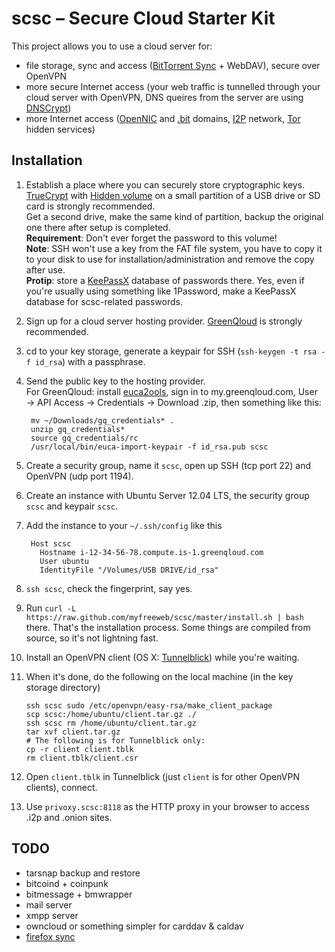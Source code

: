 # scsc – Secure Cloud Starter Kit

This project allows you to use a cloud server for:

- file storage, sync and access ([BitTorrent Sync](http://labs.bittorrent.com/experiments/sync.html) + WebDAV), secure over OpenVPN
- more secure Internet access (your web traffic is tunnelled through your cloud server with OpenVPN, DNS queires from the server are using [DNSCrypt](http://dnscrypt.org/))
- more Internet access ([OpenNIC](http://www.opennicproject.org/) and [.bit](http://dot-bit.org/Main_Page) domains, [I2P](http://www.i2p2.de/) network, [Tor](https://www.torproject.org/) hidden services)

## Installation

1. Establish a place where you can securely store cryptographic keys.  
   [TrueCrypt](http://www.truecrypt.org) with [Hidden volume](http://www.truecrypt.org/hiddenvolume) on a small partition of a USB drive or SD card is strongly recommended.  
   Get a second drive, make the same kind of partition, backup the original one there after setup is completed.  
   **Requirement**: Don't ever forget the password to this volume!  
   **Note**: SSH won't use a key from the FAT file system, you have to copy it to your disk to use for installation/administration and remove the copy after use.   
   **Protip**: store a [KeePassX](https://www.keepassx.org/) database of passwords there.
   Yes, even if you're usually using something like 1Password, make a KeePassX database for scsc-related passwords.
2. Sign up for a cloud server hosting provider.
   [GreenQloud](http://greenqloud.com) is strongly recommended.
3. cd to your key storage, generate a keypair for SSH (`ssh-keygen -t rsa -f id_rsa`) with a passphrase.
4. Send the public key to the hosting provider.  
   For GreenQloud: install [euca2ools](https://github.com/eucalyptus/euca2ools), sign in to my.greenqloud.com, User → API Access → Credentials → Download .zip, then something like this:
        
        mv ~/Downloads/gq_credentials* .
        unzip gq_credentials*
        source gq_credentials/rc
        /usr/local/bin/euca-import-keypair -f id_rsa.pub scsc
        
5. Create a security group, name it `scsc`, open up SSH (tcp port 22) and OpenVPN (udp port 1194).
6. Create an instance with Ubuntu Server 12.04 LTS, the security group `scsc` and keypair `scsc`.
7. Add the instance to your `~/.ssh/config` like this
        
        Host scsc
          Hostname i-12-34-56-78.compute.is-1.greenqloud.com
          User ubuntu
          IdentityFile "/Volumes/USB DRIVE/id_rsa"
        
8. `ssh scsc`, check the fingerprint, say yes.
9. Run `curl -L https://raw.github.com/myfreeweb/scsc/master/install.sh | bash` there.
   That's the installation process.
   Some things are compiled from source, so it's not lightning fast.
10. Install an OpenVPN client (OS X: [Tunnelblick](http://code.google.com/p/tunnelblick/wiki/DownloadsEntry?tm=2)) while you're waiting.
11. When it's done, do the following on the local machine (in the key storage directory)
        
        ssh scsc sudo /etc/openvpn/easy-rsa/make_client_package
        scp scsc:/home/ubuntu/client.tar.gz ./
        ssh scsc rm /home/ubuntu/client.tar.gz
        tar xvf client.tar.gz
        # The following is for Tunnelblick only:
        cp -r client client.tblk
        rm client.tblk/client.csr
        
12. Open `client.tblk` in Tunnelblick (just `client` is for other OpenVPN clients), connect.
13. Use `privoxy.scsc:8118` as the HTTP proxy in your browser to access .i2p and .onion sites.

## TODO

- tarsnap backup and restore
- bitcoind + coinpunk
- bitmessage + bmwrapper
- mail server
- xmpp server
- owncloud or something simpler for carddav & caldav
- [firefox sync](http://docs.services.mozilla.com/howtos/run-sync.html)
